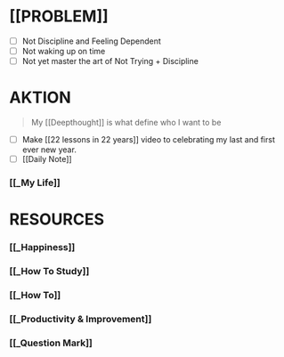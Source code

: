 # [[PROBLEM]] 
- [ ] Not Discipline and Feeling Dependent 
- [ ] Not waking up on time
- [ ] Not yet master the art of Not Trying + Discipline

# AKTION
> My [[Deepthought]] is what define who I want to be
- [ ] Make [[22 lessons in 22 years]] video to celebrating my last and first ever new year.
- [ ] [[Daily Note]]

### [[_My Life]]


# RESOURCES

### [[_Happiness]]

### [[_How To Study]]

### [[_How To]]

### [[_Productivity & Improvement]]

### [[_Question Mark]]

